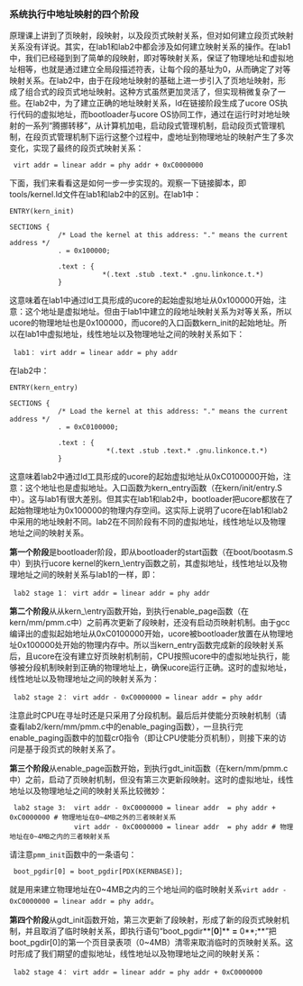### 系统执行中地址映射的四个阶段
原理课上讲到了页映射，段映射，以及段页式映射关系，但对如何建立段页式映射关系没有详说。其实，在lab1和lab2中都会涉及如何建立映射关系的操作。在lab1中，我们已经碰到到了简单的段映射，即对等映射关系，保证了物理地址和虚拟地址相等，也就是通过建立全局段描述符表，让每个段的基址为0，从而确定了对等映射关系。在lab2中，由于在段地址映射的基础上进一步引入了页地址映射，形成了组合式的段页式地址映射。这种方式虽然更加灵活了，但实现稍微复杂了一些。在lab2中，为了建立正确的地址映射关系，ld在链接阶段生成了ucore OS执行代码的虚拟地址，而bootloader与ucore OS协同工作，通过在运行时对地址映射的一系列“腾挪转移”，从计算机加电，启动段式管理机制，启动段页式管理机制，在段页式管理机制下运行这整个过程中，虚地址到物理地址的映射产生了多次变化，实现了最终的段页式映射关系：
``` 
 virt addr = linear addr = phy addr + 0xC0000000  
```

下面，我们来看看这是如何一步一步实现的。观察一下链接脚本，即tools/kernel.ld文件在lab1和lab2中的区别。在lab1中：
```
ENTRY(kern_init)

SECTIONS {
            /* Load the kernel at this address: "." means the current address */
            . = 0x100000;

            .text : {
                       *(.text .stub .text.* .gnu.linkonce.t.*)
            }
```
这意味着在lab1中通过ld工具形成的ucore的起始虚拟地址从0x100000开始，注意：这个地址是虚拟地址。但由于lab1中建立的段地址映射关系为对等关系，所以ucore的物理地址也是0x100000，而ucore的入口函数kern\_init的起始地址。所以在lab1中虚拟地址，线性地址以及物理地址之间的映射关系如下：
```
 lab1： virt addr = linear addr = phy addr
```

在lab2中：
```
ENTRY(kern_entry)

SECTIONS {
            /* Load the kernel at this address: "." means the current address */
            . = 0xC0100000;

            .text : {
                        *(.text .stub .text.* .gnu.linkonce.t.*)
            }
```
这意味着lab2中通过ld工具形成的ucore的起始虚拟地址从0xC0100000开始，注意：这个地址也是虚拟地址。入口函数为kern\_entry函数（在kern/init/entry.S中）。这与lab1有很大差别。但其实在lab1和lab2中，bootloader把ucore都放在了起始物理地址为0x100000的物理内存空间。这实际上说明了ucore在lab1和lab2中采用的地址映射不同。lab2在不同阶段有不同的虚拟地址，线性地址以及物理地址之间的映射关系。

**第一个阶段**是bootloader阶段，即从bootloader的start函数（在boot/bootasm.S中）到执行ucore kernel的kern_\entry函数之前，其虚拟地址，线性地址以及物理地址之间的映射关系与lab1的一样，即：
```
 lab2 stage 1： virt addr = linear addr = phy addr
```

**第二个阶段**从从kern_\entry函数开始，到执行enable_page函数（在kern/mm/pmm.c中）之前再次更新了段映射，还没有启动页映射机制。由于gcc编译出的虚拟起始地址从0xC0100000开始，ucore被bootloader放置在从物理地址0x100000处开始的物理内存中。所以当kern\_entry函数完成新的段映射关系后，且ucore在没有建立好页映射机制前，CPU按照ucore中的虚拟地址执行，能够被分段机制映射到正确的物理地址上，确保ucore运行正确。这时的虚拟地址，线性地址以及物理地址之间的映射关系为： 
``` 
 lab2 stage 2： virt addr - 0xC0000000 = linear addr = phy addr 
```
注意此时CPU在寻址时还是只采用了分段机制。最后后并使能分页映射机制（请查看lab2/kern/mm/pmm.c中的enable\_paging函数），一旦执行完enable\_paging函数中的加载cr0指令（即让CPU使能分页机制），则接下来的访问是基于段页式的映射关系了。

**第三个阶段**从enable_page函数开始，到执行gdt_init函数（在kern/mm/pmm.c中）之前，启动了页映射机制，但没有第三次更新段映射。这时的虚拟地址，线性地址以及物理地址之间的映射关系比较微妙： 
``` 
 lab2 stage 3:  virt addr - 0xC0000000 = linear addr  = phy addr + 0xC0000000 # 物理地址在0~4MB之外的三者映射关系
                virt addr - 0xC0000000 = linear addr  = phy addr # 物理地址在0~4MB之内的三者映射关系
```
请注意`pmm_init`函数中的一条语句：
```
 boot_pgdir[0] = boot_pgdir[PDX(KERNBASE)];
```
就是用来建立物理地址在0~4MB之内的三个地址间的临时映射关系`virt addr - 0xC0000000 = linear addr = phy addr`。

**第四个阶段**从gdt_init函数开始，第三次更新了段映射，形成了新的段页式映射机制，并且取消了临时映射关系，即执行语句“boot\_pgdir**[**0**]** **=**
0**;**”把boot\_pgdir[0]的第一个页目录表项（0\~4MB）清零来取消临时的页映射关系。这时形成了我们期望的虚拟地址，线性地址以及物理地址之间的映射关系： 
``` 
 lab2 stage 4： virt addr = linear addr = phy addr + 0xC0000000  
```

